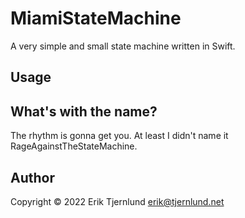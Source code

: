 # MiamiStateMachine

A very simple and small state machine written in Swift.

## Usage

## What's with the name?

The rhythm is gonna get you. At least I didn't name it RageAgainstTheStateMachine.

## Author
Copyright &copy; 2022 Erik Tjernlund <erik@tjernlund.net>
